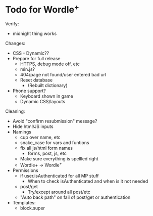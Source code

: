 # Todo for Wordle<sup>+</sup>

Verify:
- midnight thing works

Changes:
- CSS - Dynamic??
- Prepare for full release
    - HTTPS, debug mode off, etc
    - min.js?
    - 404/page not found/user entered bad url
    - Reset database
        - (Rebuilt dictionary)
- Phone support?
    - Keyboard shown in game
    - Dynamic CSS/layouts

Cleaning:
- Avoid "confirm resubmission" message?
- Hide html/JS inputs
- Namings
    - cup over name, etc
    - snake_case for vars and funtions
    - fix all js/html form names
        - forms, post, js, etc
    - Make sure everything is spellled right
    - Wordle+ -> Wordle<sup>+</sup>
- Permissions
    - if user.isAuthenticated for all MP stuff
        - When to check isAuthenticated and when is it not needed
    - post/get
        - Try/except around all post/etc
    - "Auto back path" on fail of post/get or authentication
- Templates:
    - block.super